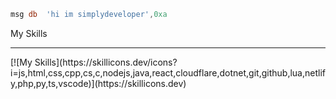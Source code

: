 ```asm
msg db	'hi im simplydeveloper',0xa
```

My Skills
<hr>
[![My Skills](https://skillicons.dev/icons?i=js,html,css,cpp,cs,c,nodejs,java,react,cloudflare,dotnet,git,github,lua,netlify,php,py,ts,vscode)](https://skillicons.dev)

